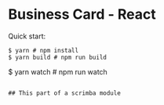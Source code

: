 # Business Card - React

Quick start:

```
$ yarn # npm install
$ yarn build # npm run build

```
$ yarn watch # npm run watch
```

## This part of a scrimba module
